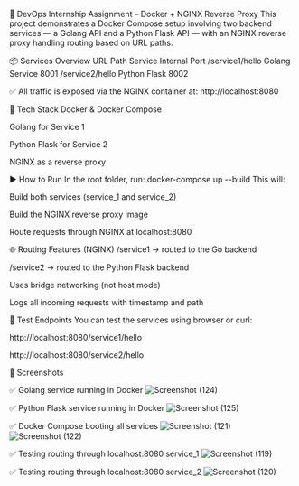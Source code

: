 🚀 DevOps Internship Assignment – Docker + NGINX Reverse Proxy
This project demonstrates a Docker Compose setup involving two backend services — a Golang API and a Python Flask API — with an NGINX reverse proxy handling routing based on URL paths.

📦 Services Overview
URL Path	Service	Internal Port
/service1/hello	Golang Service	8001
/service2/hello	Python Flask	8002

✅ All traffic is exposed via the NGINX container at:
http://localhost:8080

🐳 Tech Stack
Docker & Docker Compose

Golang for Service 1

Python Flask for Service 2

NGINX as a reverse proxy

▶️ How to Run
In the root folder, run:
docker-compose up --build
This will:

Build both services (service_1 and service_2)

Build the NGINX reverse proxy image

Route requests through NGINX at localhost:8080

🌐 Routing Features (NGINX)
/service1 → routed to the Go backend

/service2 → routed to the Python Flask backend

Uses bridge networking (not host mode)

Logs all incoming requests with timestamp and path

🧪 Test Endpoints
You can test the services using browser or curl:

http://localhost:8080/service1/hello

http://localhost:8080/service2/hello

📸 Screenshots

✅ Golang service running in Docker
![Screenshot (124)](https://github.com/user-attachments/assets/254bd1f3-7d27-407b-93e2-7d8c8d91dd78)

✅ Python Flask service running in Docker
![Screenshot (125)](https://github.com/user-attachments/assets/b0bff0da-f123-48b3-a370-00e3ae33b5c3)

✅ Docker Compose booting all services
![Screenshot (121)](https://github.com/user-attachments/assets/f3577405-d38b-4029-a16d-f191431606f2)
![Screenshot (122)](https://github.com/user-attachments/assets/736e46ce-2461-4e9b-9369-bdc67f36ec1d)

✅ Testing routing through localhost:8080 service_1
![Screenshot (119)](https://github.com/user-attachments/assets/a4da3d99-7cda-46d8-af1b-b1fe2f79840b)

✅ Testing routing through localhost:8080 service_2
![Screenshot (120)](https://github.com/user-attachments/assets/feac5c6a-c21f-4146-bbf5-68861ad91bf3)
